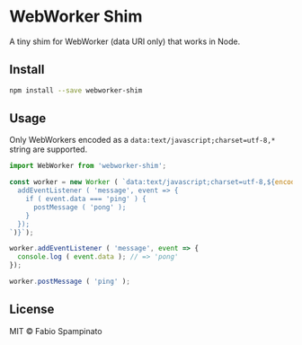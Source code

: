 # WebWorker Shim

A tiny shim for WebWorker (data URI only) that works in Node.

## Install

```sh
npm install --save webworker-shim
```

## Usage

Only WebWorkers encoded as a `data:text/javascript;charset=utf-8,*` string are supported.

```ts
import WebWorker from 'webworker-shim';

const worker = new Worker ( `data:text/javascript;charset=utf-8,${encodeURIComponent (`
  addEventListener ( 'message', event => {
    if ( event.data === 'ping' ) {
      postMessage ( 'pong' );
    }
  });
`)}`);

worker.addEventListener ( 'message', event => {
  console.log ( event.data ); // => 'pong'
});

worker.postMessage ( 'ping' );
```

## License

MIT © Fabio Spampinato
